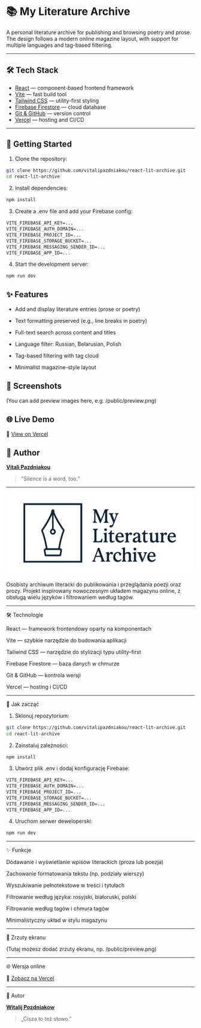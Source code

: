 # 📚 My Literature Archive

A personal literature archive for publishing and browsing poetry and prose.  
The design follows a modern online magazine layout, with support for multiple languages and tag-based filtering.

---

## 🛠️ Tech Stack

- [React](https://reactjs.org/) — component-based frontend framework
- [Vite](https://vitejs.dev/) — fast build tool
- [Tailwind CSS](https://tailwindcss.com/) — utility-first styling
- [Firebase Firestore](https://firebase.google.com/products/firestore) — cloud database
- [Git & GitHub](https://github.com/) — version control
- [Vercel](https://vercel.com/) — hosting and CI/CD

---

## 🚀 Getting Started

1. Clone the repository:

```bash
git clone https://github.com/vitalipazdniakou/react-lit-archive.git
cd react-lit-archive
```

2. Install dependencies:

```bash
npm install
```

3. Create a .env file and add your Firebase config:

```env
VITE_FIREBASE_API_KEY=...
VITE_FIREBASE_AUTH_DOMAIN=...
VITE_FIREBASE_PROJECT_ID=...
VITE_FIREBASE_STORAGE_BUCKET=...
VITE_FIREBASE_MESSAGING_SENDER_ID=...
VITE_FIREBASE_APP_ID=...
```

4. Start the development server:

```bash
npm run dev
```

## ✨ Features

- Add and display literature entries (prose or poetry)

- Text formatting preserved (e.g., line breaks in poetry)

- Full-text search across content and titles

- Language filter: Russian, Belarusian, Polish

- Tag-based filtering with tag cloud

- Minimalist magazine-style layout

## 📸 Screenshots

(You can add preview images here, e.g. /public/preview.png)

## 🌐 Live Demo

🔗 [View on Vercel](https://react-lit-archive.vercel.app/)

## 🧠 Author

**[Vitali Pazdniakou](https://github.com/vipozdniakov)**

> “Silence is a word, too.”

---

![My Literature Archive Logo](public/logo.png)

Osobisty archiwum literacki do publikowania i przeglądania poezji oraz prozy.
Projekt inspirowany nowoczesnym układem magazynu online, z obsługą wielu języków i filtrowaniem według tagów.


---

🛠️ Technologie

React — framework frontendowy oparty na komponentach

Vite — szybkie narzędzie do budowania aplikacji

Tailwind CSS — narzędzie do stylizacji typu utility-first

Firebase Firestore — baza danych w chmurze

Git & GitHub — kontrola wersji

Vercel — hosting i CI/CD


---

🚀 Jak zacząć

1. Sklonuj repozytorium:

```bash
git clone https://github.com/vitalipazdniakou/react-lit-archive.git
cd react-lit-archive
```

2. Zainstaluj zależności:

```bash
npm install
```

3. Utwórz plik .env i dodaj konfigurację Firebase:

```env
VITE_FIREBASE_API_KEY=...
VITE_FIREBASE_AUTH_DOMAIN=...
VITE_FIREBASE_PROJECT_ID=...
VITE_FIREBASE_STORAGE_BUCKET=...
VITE_FIREBASE_MESSAGING_SENDER_ID=...
VITE_FIREBASE_APP_ID=...
```

4. Uruchom serwer deweloperski:

```bash
npm run dev
```

---

✨ Funkcje

Dodawanie i wyświetlanie wpisów literackich (proza lub poezja)

Zachowanie formatowania tekstu (np. podziały wierszy)

Wyszukiwanie pełnotekstowe w treści i tytułach

Filtrowanie według języka: rosyjski, białoruski, polski

Filtrowanie według tagów i chmura tagów

Minimalistyczny układ w stylu magazynu


---

📸 Zrzuty ekranu

(Tutaj możesz dodać zrzuty ekranu, np. /public/preview.png)


---

🌐 Wersja online

🔗 [Zobacz na Vercel](https://react-lit-archive.vercel.app/)


---

🧠 Autor

**[Witalij Pozdniakow](https://github.com/vipozdniakov)**

> „Cisza to też słowo.”
